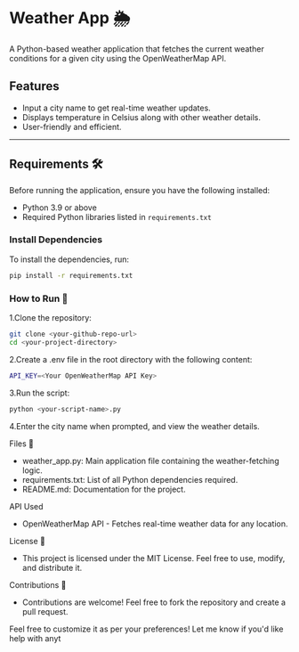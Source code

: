 # Weather App 🌦️

A Python-based weather application that fetches the current weather conditions for a given city using the OpenWeatherMap API.

## Features
- Input a city name to get real-time weather updates.
- Displays temperature in Celsius along with other weather details.
- User-friendly and efficient.

---

## Requirements 🛠️
Before running the application, ensure you have the following installed:
- Python 3.9 or above
- Required Python libraries listed in `requirements.txt`

### Install Dependencies
To install the dependencies, run:
```bash
pip install -r requirements.txt
```

### How to Run 🚀
1.Clone the repository:
```bash
git clone <your-github-repo-url>
cd <your-project-directory>
```
2.Create a .env file in the root directory with the following content:
```bash
API_KEY=<Your OpenWeatherMap API Key>
```
3.Run the script:
```bash
python <your-script-name>.py
```
4.Enter the city name when prompted, and view the weather details.

Files 📂
- weather_app.py: Main application file containing the weather-fetching logic.
- requirements.txt: List of all Python dependencies required.
- README.md: Documentation for the project.

API Used
- OpenWeatherMap API - Fetches real-time weather data for any location.

License 📄
- This project is licensed under the MIT License. Feel free to use, modify, and distribute it.

Contributions 🤝
- Contributions are welcome! Feel free to fork the repository and create a pull request.

Feel free to customize it as per your preferences! Let me know if you'd like help with anyt



